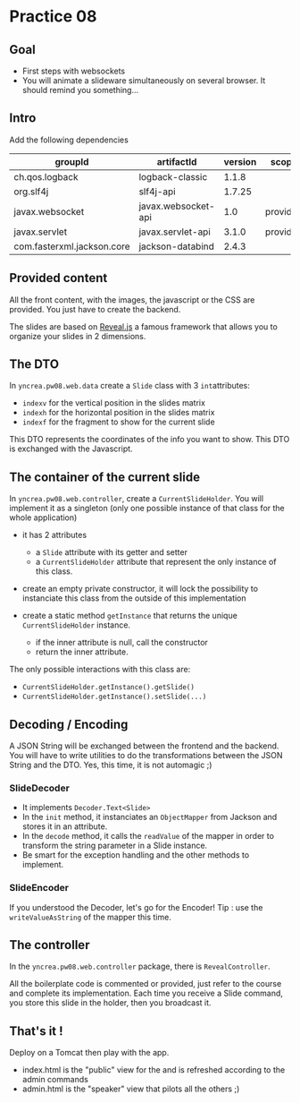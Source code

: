 # Practice 08

## Goal
* First steps with websockets
* You will animate a slideware simultaneously on several browser. It should remind you something...

## Intro

Add the following dependencies 

| groupId | artifactId | version | scope |
|---------|------------|---------|-------|
|  ch.qos.logback | logback-classic | 1.1.8 ||
|  org.slf4j | slf4j-api |1.7.25 ||
|  javax.websocket | javax.websocket-api | 1.0 | provided |
|  javax.servlet | javax.servlet-api | 3.1.0 | provided |
|  com.fasterxml.jackson.core | jackson-databind |2.4.3 ||
 
 

## Provided content
All the front content, with the images, the javascript or the CSS are provided. You just have to create the backend.

The slides are based on [Reveal.js](https://revealjs.com/) a famous framework that allows you to organize your slides in 2 dimensions.

## The DTO
In `yncrea.pw08.web.data` create a `Slide` class with 3 `int`attributes:
* `indexv` for the vertical position in the slides matrix
* `indexh` for the horizontal position in the slides matrix
* `indexf` for the fragment to show for the current slide

This DTO represents the coordinates of the info you want to show. This DTO is exchanged with the Javascript.

## The container of the current slide
In `yncrea.pw08.web.controller`, create a `CurrentSlideHolder`. You will implement it as a singleton (only one possible instance of that class for the whole application)
* it has 2 attributes
  * a `Slide` attribute with its getter and setter
  * a `CurrentSlideHolder` attribute that represent the only instance of this class.
  
* create an empty private constructor, it will lock the possibility to instanciate this class from the outside of this implementation
* create a static method `getInstance` that returns the unique `CurrentSlideHolder` instance.
    * if the inner attribute is null, call the constructor
    * return the inner attribute.
    
The only possible interactions with this class are:
* `CurrentSlideHolder.getInstance().getSlide()`
* `CurrentSlideHolder.getInstance().setSlide(...)`

## Decoding / Encoding

A JSON String will be exchanged between the frontend and the backend. You will have to write utilities to do the transformations between the JSON String and the DTO. Yes, this time, it is not automagic ;)

### SlideDecoder
* It implements `Decoder.Text<Slide>`
* In the `init` method, it instanciates an `ObjectMapper` from Jackson and stores it in an attribute.
* In the `decode` method, it calls the `readValue` of the mapper in order to transform the string parameter in a Slide instance.
* Be smart for the exception handling and the other methods to implement.

### SlideEncoder

If you understood the Decoder, let's go for the Encoder!
Tip : use the `writeValueAsString` of the mapper this time.

## The controller
In the `yncrea.pw08.web.controller` package, there is `RevealController`.

All the boilerplate code is commented or provided, just refer to the course and complete its implementation. Each time you receive a Slide command, you store this slide in the holder, then you broadcast it.

## That's it ! 
Deploy on a Tomcat then play with the app.
* index.html is the "public" view for the and is refreshed according to the admin commands
* admin.html is the "speaker" view that pilots all the others ;)